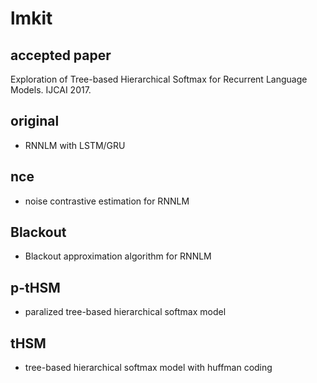 # lmkit

## accepted paper
Exploration of Tree-based Hierarchical Softmax for Recurrent Language Models. IJCAI 2017.

## original

- RNNLM with LSTM/GRU

## nce

-  noise contrastive estimation for RNNLM

## Blackout

- Blackout approximation algorithm for RNNLM 

## p-tHSM

- paralized tree-based hierarchical softmax model

## tHSM

- tree-based hierarchical softmax model with huffman coding






